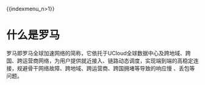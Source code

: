 {{indexmenu_n>1}}

# 什么是罗马

罗马即罗马全球加速网络的简称，它依托于UCloud全球数据中心及跨地域、跨国、跨运营商网络，为用户提供就近接入、链路动态调度，实现端到端的高稳定连接，规避骨干网络故障、跨地域、跨运营商、跨国拥堵等导致的响应慢
、丢包等问题。
